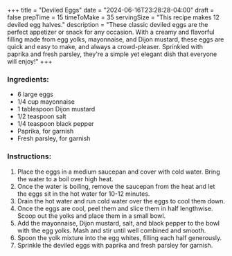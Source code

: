 +++
title = "Deviled Eggs"
date = "2024-06-16T23:28:28-04:00"
draft = false
prepTime = 15
timeToMake = 35
servingSize = "This recipe makes 12 deviled egg halves."
description = "These classic deviled eggs are the perfect appetizer or snack for any occasion. With a creamy and flavorful filling made from egg yolks, mayonnaise, and Dijon mustard, these eggs are quick and easy to make, and always a crowd-pleaser. Sprinkled with paprika and fresh parsley, they're a simple yet elegant dish that everyone will enjoy!"
+++

### Ingredients:

- 6 large eggs
- 1/4 cup mayonnaise
- 1 tablespoon Dijon mustard
- 1/2 teaspoon salt
- 1/4 teaspoon black pepper
- Paprika, for garnish
- Fresh parsley, for garnish

### Instructions:

1. Place the eggs in a medium saucepan and cover with cold water. Bring the water to a boil over high heat.
1. Once the water is boiling, remove the saucepan from the heat and let the eggs sit in the hot water for 10-12 minutes.
1. Drain the hot water and run cold water over the eggs to cool them down.
1. Once the eggs are cool, peel them and slice them in half lengthwise. Scoop out the yolks and place them in a small bowl.
1. Add the mayonnaise, Dijon mustard, salt, and black pepper to the bowl with the egg yolks. Mash and stir until well combined and smooth.
1. Spoon the yolk mixture into the egg whites, filling each half generously.
1. Sprinkle the deviled eggs with paprika and fresh parsley for garnish. 